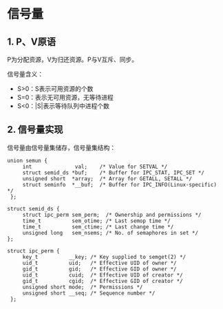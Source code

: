 # 信号量
## 1. P、V原语
P为分配资源，V为归还资源。P与V互斥、同步。

信号量含义：
- S>0：S表示可用资源的个数
- S=0：表示无可用资源，无等待进程
- S<0：|S|表示等待队列中进程个数

## 2. 信号量实现
信号量由信号量集储存，信号量集结构：
<pre><code>union semun {
     int              val;    /* Value for SETVAL */
     struct semid_ds *buf;    /* Buffer for IPC_STAT, IPC_SET */
     unsigned short  *array;  /* Array for GETALL, SETALL */
     struct seminfo  *__buf;  /* Buffer for IPC_INFO(Linux-specific) */
 };
</code></pre>

<pre><code>struct semid_ds {
     struct ipc_perm sem_perm;  /* Ownership and permissions */
     time_t          sem_otime; /* Last semop time */
     time_t          sem_ctime; /* Last change time */
     unsigned long   sem_nsems; /* No. of semaphores in set */
};</code></pre>

<pre><code>struct ipc_perm {
     key_t          __key; /* Key supplied to semget(2) */
     uid_t          uid;   /* Effective UID of owner */
     gid_t          gid;   /* Effective GID of owner */
     uid_t          cuid;  /* Effective UID of creator */
     gid_t          cgid;  /* Effective GID of creator */
     unsigned short mode;  /* Permissions */
     unsigned short __seq; /* Sequence number */
 };
 </code></pre>

